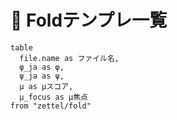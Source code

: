 # 🧠 Foldテンプレ一覧

```dataview
table
  file.name as ファイル名,
  φ_ja as φ,
  ψ_ja as ψ,
  μ as μスコア,
  μ_focus as μ焦点
from "zettel/fold"
```
